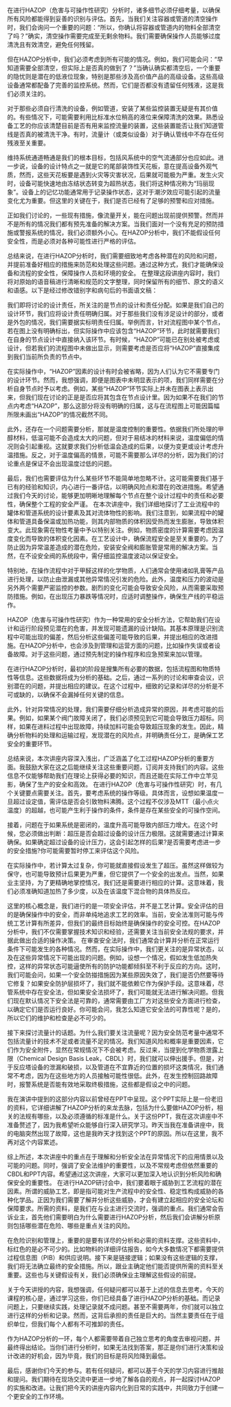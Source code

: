 在进行HAZOP（危害与可操作性研究）分析时，诸多细节必须仔细考量，以确保所有风险都能得到妥善的识别与评估。首先，当我们关注容器或管道的清空操作时，我们会询问一个重要的问题：“所以，你确认将容器或管道内的物料全部清空了吗？”确实，清空操作需要完成至无剩余物料。我们需要确保操作人员能够过度清洗且有效清空，避免任何残留。

但在HAZOP分析中，我们必须考虑到所有可能的情况。例如，我们可能会问：“早知道需要全部清空，但实际上是否真的做到了？”当确认确实都清空后，一个重要的隐忧则是潜在的低液位现象，特别是那些涉及高价值产品的高级设备。这些高级设备通常都配备了完善的监控系统。然而，它们是否都没有遗留任何残液，这是我们必须关注的。

对于那些必须自行清洗的设备，例如管道，安装了某些监控装置无疑是有其价值的。有些情况下，可能需要利用比标准水位稍高的液位来保障清洗的效果。熟悉设备工艺的你应该清楚目前是否有用来监控流量的装置，这些装置能否让我们知道管线是否真的被清洗干净。有时，流量计（或类似设备）对于确认管线中不存在任何残液至关重要。

维持系统通道畅通是我们的根本目标，包括风系统中的空气流通部分也应如此。进一步说，设备的设计特点之一就是它的尾部装饰性天花板，意在提高设备外观气质，然而，这些天花板要是遇到火灾等灾害状况，后果就可能极为严重。发生火灾时，设备可能快速地由冻结状态转变为超热状态，我们将这种情况称为“玛丽现象”。设备上的记忆功能通常用于记录操作状态，这对于潮汐效应可能引起的流量变化尤为重要。但这里的关键在于，我们是否已经有了足够的预警和应对措施。

正如我们讨论的，一些现有措施，像流量开关，能在问题出现前提供预警。然而并不是所有的情况我们都有预先准备的解决方案。当我们面对一个没有充足的预防措施或警报系统的情况，我们必须额外小心。在HAZOP分析中，我们不能假设任何安全性，而是必须对各种可能性进行严格的评估。

总结来说，在进行HAZOP分析时，我们需要细致地考虑各种潜在的风险和问题，并提前准备好相应的措施来防范和处理这些问题。通过这种方式，我们才能确保设备和流程的安全性，保障操作人员和环境的安全。
在整理这段讲座内容时，我们将对原始的语音稿进行清晰和规范的文字整理，同时保留所有的细节、原文的语义和语感。以下是经过修改错别字和病句后的书面语文稿：

我们即将讨论的设计责任，所关注的是节点的设计和责任分配。如果是我们自己的设计环节，我们应将设计责任明确归属。对于那些我们没有涉足设计的部分，或者是外包的情况，我们需要据实标明责任归属。举例而言，针对流程图中某个节点，若在图上没有明确标出，但实际操作中应该包含“HAZOP”环节，此时就需要我们在自身的节点设计中直接纳入该环节。有时候，“HAZOP”可能已在别处被考虑或设计，但若我们的流程图中未做出显示，则需要考虑是否应将“HAZOP”直接集成到我们当前所负责的节点中。

在实际操作中，“HAZOP”因素的设计有时会被省略，因为人们认为它不需要专门的设计环节。然而，我想强调，即便是图表中未明显表示的项，我们同样需要在分析自身节点时予以考虑。例如，某些“HAZOP”环节实际上并未在图表上表示出来，但我们现在讨论的正是是否应将其包含在节点设计里。因为如果不在我们的节点内考虑“HAZOP”，那么这部分将没有明确的归属，这与在流程图上可能因篇幅所限未画出“HAZOP”的情况截然不同。

此外，还存在一个问题需要分析，那就是温度控制的重要性。依据我们所处理的甲醇材料，低温可能不会造成太大的问题，但对于易结冰的材料来说，温度偏低的情况则会引起重视。这就要求我们分析低温会造成的后果，以便为变更或设计考虑升温措施。反之，对于温度偏高的情景，可能不需要那么详尽的分析，因为我们的讨论重点是保证不会出现温度过低的问题。

最后，我们也需要评估为什么某些环节不能简单地忽略不计。这可能需要我们基于已有的经验和知识，内心进行一番评估，以明确风险点和潜在的改进措施。希望通过我们今天的讨论，能够更加明晰地理解每个节点在整个设计过程中的责任和必要性，确保整个工程的安全严谨。
在本次讲座中，我们详细地探讨了工业流程中的罐体和管道系统的设计要素及其对流体物性的影响。我们注意到，如果流程中的罐体和管道具备保温或加热功能，则其内部物质的体积因受热而发生膨胀，导致体积变大。此现象需在物性考量中予以特别关注。例如，物质密度的计算需要考虑因温度变化而导致的体积变化因素。在工艺设计中，确保流程安全是至关重要的。为了防止因为异常温差造成的潜在危险，安装安全阀和膨胀管是常用的解决方案。当然，在不设安全阀的系统段中，需仔细监控温度波动以保证安全。

特别地，在操作流程中对于甲醛这样的化学物质，人们通常会使用诸如乳膏等产品进行处理，以防止由泄漏或其他异常情况引发的危险。此外，温度和压力的波动是另外两个需要严密监控的参数。剧烈的变化可能会导致安全风险，从而需要采取预防措施。例如，在出现压力暴跌等情况时，应适时调整操作，确保生产线的平稳运作。

HAZOP（危害与可操作性研究）作为一种常用的安全分析方法，它帮助我们在设计和运行阶段预见潜在的危害，并发现可能遗漏的设计缺陷。其基本原理是识别流程中可能出现的偏差，然后分析这些偏差可能导致的后果，并提出相应的改进措施。在HAZOP分析中，也会涉及到管理和运营方面的问题，比如操作失误或者设备故障。对于这些问题，通过预先制定的操作程序和应急预案来加以管理。

在进行HAZOP分析时，最初的阶段是搜集所有必要的数据，包括流程图和物质特性等信息。这些数据将成为分析的基础。之后，通过一系列的讨论和审查会议，识别潜在的问题，并提出相应的建议。在这个过程中，细致的记录和详尽的分析是不可或缺的，以确保不会漏掉任何关键的信息。

此外，针对异常情况的处理，我们需要仔细分析造成异常的原因，并考虑可能的后果。例如，如果某个阀门故障关闭了，我们必须预见到它可能会导致压力超标。同样，如果在进料过程中出现故障，持续加料可能会导致超压现象的发生。因此，精确分析物料的处理和运输过程，发现潜在的风险点，并明确责任分工，是确保工艺安全的重要环节。

总结来说，本次讲座内容深入浅出，广泛涵盖了化工过程HAZOP分析的重要方面。我鼓励大家在这之后能继续关注这些重要问题，订阅并支持我们的内容。这些信息不仅能够帮助我们在理论上获得必要的知识，而且还能在实际工作中立竿见影，确保了生产的安全和高效。
在进行HAZOP（危害与可操作性研究）时，有几个关键要点需要关注。首先，要考虑系统的操作等级。具体而言，设想如果温度一旦超过设定值，需评估是否会引致物料沸腾。这个过程不仅涉及MTT（最小点火温度）的超越，也可能产生利于操作的条件，条件是存在某些安全的可操作空间。

接着，问题在于如果系统是密闭的，温度升高可能导致内部压力增大。在这个时候，您必须做出判断：超压是否会超过设备的设计压力极限。这就需要通过计算来确保。如果确定超过设备的设计压力，这会引起怎样的后果?是否需要考虑进一步的安全措施?你可能需要暂时停工来评估这个风险。

在实际操作中，若计算太过复杂，你可能就直接假设发生了超压。虽然这样做较为保守，也可能导致预计后果更为严重，但它提供了一个安全的出发点。当然，如果业主坚持，为了更精确地掌控情况，我们还是需要进行相应的计算。这意味着，我们必须准确知道加热了多少度，以及在该温度下混合物的具体热反应。

这里的核心概念是，我们进行的是一项安全评估，并不是工艺计算。安全评估的目的是确保操作中的安全，而非单纯地追求工艺的效率。当前，安全法准则可能与传统工艺计算有所差异，但我们的最终目标始终是确保操作的安全可控。在HAZOP分析中，我们不仅需要掌握技术知识和经验，还需要关注当前安全法规的要求，并据此做出合适的操作决策。
在审查安全法时，我们通常会计算并分析在正常运行条件下可能发生的各种情况。然而，在实际操作中，我们更关注的是异常状态，以及在这些异常情况下可能出现的问题。例如，设想一个情况，假如发生低加热失控，这样的异常状态可能逼使所有的防护功能都倾斜至不利于反应的方向。这时，我们可能会问，如果一个安全防掽措施因为某些原因失效了，我们是否仍然要等待它修复？如果安全防护层损坏了，我们就不能依赖它作为保护手段。这意味着，尽管系统中存在安全法，但如果安全法损坏了，我们可能就无法进行解决问题。但我们现在默认情况下安全法是可靠的，通常需要由工厂方对这些安全方面进行检查，以确定它们是否运行良好。你可能会问，我怎么知道它安全法的可靠性呢？是的，所以它们的维护和检查是必不可少的。

接下来探讨流量计的话题。为什么我们要关注流量呢？因为安全防范考量中通常不包括流量计的技术不足或者流量不足的情况。我们知道风险和概率是重要因素，它们作为安全附件，显然在常规情况下不会被考虑。反过来，当提到化学物质泄露上限（Chemical Design Basis Leak，CBDL）时，我们就可以伸出援手。但是，对于反应塔设备的泄漏和破损，以及管道在不宜靠近的位置的损坏这类情况，我们通常不考虑，因为在这些地方的人员接触可能性很低。此外，在发生控制回路故障时，报警系统是否能有效地采取终极措施，这些都是假设之中的问题。

我在演讲中提到的这部分内容以前曾经在PPT中呈现。这个PPT实际上是一份老旧的资料，它详细讲解了HAZOP分析的来龙去脉，包括为什么要做HAZOP分析，相关的法规有哪些，以及必须遵循的标准是什么。关于这份PPT，我在这次讲座中不准备赘述了，因为我希望听众能够自行深入研究学习。昨天当我在准备讲座中，我的电脑突然出现了故障，这也是我昨天才找到这个PPT的原因。所以在这里，我不再对这个内容累述。

综上所述，本次讲座中的重点在于理解和分析安全法在异常情况下的应用情景以及可能的问题。同时，强调了安全法维护的重要性，以及不常规考虑但依然重要的CBDL和PPT内容。希望通过这次讲座，大家可以更加深入地认识到分析风险和确保安全的重要性。
在进行HAZOP研讨会中，我们要着眼于威胁到工艺流程的潜在因素。所谓的威胁工艺，即是指可能对生产流程中的安全性、稳定性构成威胁的各种化学品。正因为我们需要了解并分析这些威胁，才会有建立起相应的安全论坛和保障要求。所需的资料，是我们在与业主进行交流时，强调的重点。我们通常会告诉业主，首先他们需要明白为什么需要进行HAZOP分析，然后我们会讲解分析原则包括哪些潜在危险、哪些是重点关注的风险。

在危险识别和管理上，重要的是要有详尽的分析和必需的资料支撑。这些资料中，标红色的是必不可少的。比如物料的详细评估报告，如今大多数情况下都需要提供过程信息图（PIB）和供应说明。接下来是链接逻辑；如果没有这些逻辑的支撑，我们将无法确立最终的安全措施。所以，跟业主确定他们能否提供所需的资料至关重要。这些也与关键假设有关，我们必须确保业主理解这些假设的前提。

关于今天讲授的内容，我想强调，任何疑问都可以基于上述的信息去思考。今天的课程的核心是，通过学习这些，你们已经具备了进行HAZOP分析的基础。而记录问题上，只要继续实践，处理记录就不成问题。甚至不需要两年，你们就可以独立进行这样的分析和记录。然而，这背后承担的责任是巨大的。当然主要责任在于组织单位，但我们每个人都有不可推卸的责任。

作为HAZOP分析的一环，每个人都需要带着自己独立思考的角度去审视问题，并最终得出结论。当你们进行分析时，如果无法找到答案，那正是你们进行决策和设计改进的好机会，因为毕竟，我们的目标是将风险降到最低。

最后，感谢你们今天的参与。若有任何疑问，都可以基于今天的学习内容进行推敲和提问。我们期待在现场交流中更进一步地了解各自的观点，并一起探讨HAZOP的实施和改进。让我们把今天的讲座内容内化到日常的实践中，共同致力于创建一个更安全的工作环境。
